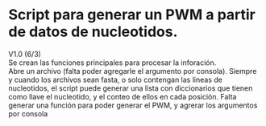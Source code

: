 # Script para generar un PWM a partir de datos de nucleotidos.  
V1.0 (6/3)  
Se crean las funciones principales para procesar la inforación.  
Abre un archivo (falta poder agregarle el argumento por consola). Siempre y cuando los archivos sean fasta, o solo contengan las lineas de nucleotidos, el script puede generar una lista con diccionarios que tienen como llave el nucleotido, y el conteo de ellos en 
cada posición. 
Falta generar una función para poder generar el PWM, y agrerar los argumentos por consola
